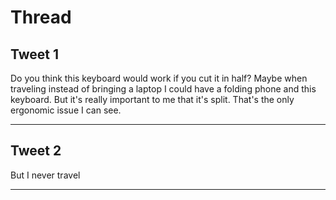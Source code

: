 # Thread

## Tweet 1

Do you think this keyboard would work if you cut it in half? Maybe when traveling instead of bringing a laptop I could have a folding phone and this keyboard. But it's really important to me that it's split. That's the only ergonomic issue I can see.

---

## Tweet 2

But I never travel

---


